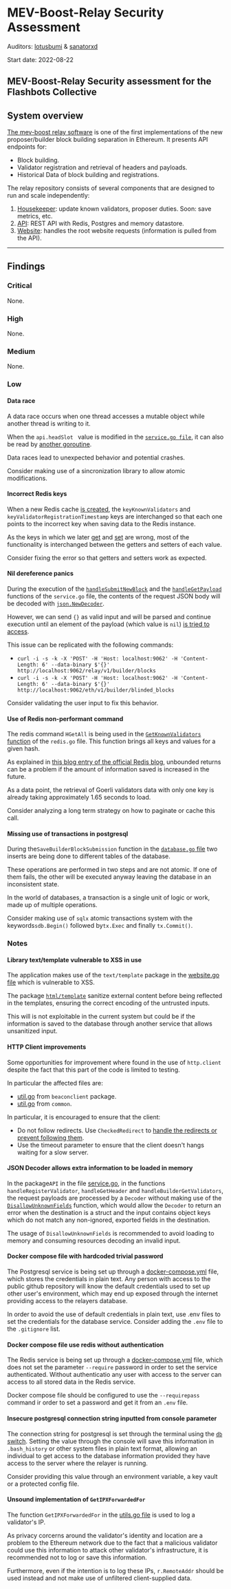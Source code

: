 # MEV-Boost-Relay Security Assessment

Auditors: [lotusbumi](https://github.com/lotusbumi) & [sanatorxd](https://github.com/sanatorxd)

Start date: 2022-08-22

MEV-Boost-Relay Security assessment for the Flashbots Collective
---

## System overview


[The mev-boost relay software](https://github.com/flashbots/mev-boost-relay) is one of the first implementations of the new proposer/builder block building separation in Ethereum. It presents API endpoints for:

* Block building.
* Validator registration and retrieval of headers and payloads.
* Historical Data of block building and registrations.


The relay repository consists of several components that are designed to run and scale independently:

1. [Housekeeper](https://github.com/flashbots/mev-boost-relay/tree/fdb359fa6b6a7f96d37fb1f8cabb02c3868f965f/services/housekeeper): update known validators, proposer duties. Soon: save metrics, etc.
2. [API](https://github.com/flashbots/mev-boost-relay/tree/fdb359fa6b6a7f96d37fb1f8cabb02c3868f965f/services/api): REST API with Redis, Postgres and memory datastore.
3. [Website](https://github.com/flashbots/mev-boost-relay/tree/fdb359fa6b6a7f96d37fb1f8cabb02c3868f965f/services/website): handles the root website requests (information is pulled from the API).

---

## Findings

### Critical

None.

### High

None.

### Medium

None.

### Low

#### Data race 

A data race occurs when one thread accesses a mutable object while another thread is writing to it.

When the `api.headSlot ` value is modified in the [`service.go file`]([api.headSlot](https://github.com/flashbots/mev-boost-relay/blob/fdb359fa6b6a7f96d37fb1f8cabb02c3868f965f/services/api/service.go#L382)), it can also be read by [another goroutine](https://github.com/flashbots/mev-boost-relay/blob/fdb359fa6b6a7f96d37fb1f8cabb02c3868f965f/services/api/service.go#L294).

Data races lead to unexpected behavior and potential crashes.

Consider making use of a sincronization library to allow atomic modifications.

#### Incorrect Redis keys

When a new Redis cache [is created](https://github.com/flashbots/mev-boost-relay/blob/fdb359fa6b6a7f96d37fb1f8cabb02c3868f965f/datastore/redis.go#L55-L75), the `keyKnownValidators` and `keyValidatorRegistrationTimestamp` keys are interchanged so that each one points to the incorrect key when saving data to the Redis instance.

As the keys in which we later [get](https://github.com/flashbots/mev-boost-relay/blob/fdb359fa6b6a7f96d37fb1f8cabb02c3868f965f/datastore/redis.go#L136) and [set](https://github.com/flashbots/mev-boost-relay/blob/fdb359fa6b6a7f96d37fb1f8cabb02c3868f965f/datastore/redis.go#L154) are wrong, most of the functionality is interchanged between the getters and setters of each value.

Consider fixing the error so that getters and setters work as expected.

#### Nil dereference panics

During the execution of the [`handleSubmitNewBlock`](https://github.com/flashbots/mev-boost-relay/blob/fdb359fa6b6a7f96d37fb1f8cabb02c3868f965f/services/api/service.go#L702) and the [`handleGetPayload`](https://github.com/flashbots/mev-boost-relay/blob/fdb359fa6b6a7f96d37fb1f8cabb02c3868f965f/services/api/service.go#L618) functions of the `service.go` file, the contents of the request JSON body will be decoded with [`json.NewDecoder`](https://pkg.go.dev/encoding/json#NewDecoder).

However, we can send `{}` as valid input and will be parsed and continue execution until an element of the payload (which value is `nil`) [is tried to access](https://github.com/flashbots/mev-boost-relay/blob/fdb359fa6b6a7f96d37fb1f8cabb02c3868f965f/services/api/service.go#L627).

This issue can be replicated with the following commands:

* `curl -i -s -k -X 'POST' -H 'Host: localhost:9062' -H 'Content-Length: 6' --data-binary $'{}' http://localhost:9062/relay/v1/builder/blocks`
* `curl -i -s -k -X 'POST' -H 'Host: localhost:9062' -H 'Content-Length: 6' --data-binary $'{}' http://localhost:9062/eth/v1/builder/blinded_blocks`

Consider validating the user input to fix this behavior.

#### Use of Redis non-performant command

The redis command `HGetAll` is being used in the [`GetKnownValidators` function](https://github.com/flashbots/mev-boost-relay/blob/fdb359fa6b6a7f96d37fb1f8cabb02c3868f965f/datastore/redis.go) of the `redis.go` file. This function brings all keys and values for a given hash. 

As explained in [this blog entry of the official Redis blog](https://redis.com/blog/7-redis-worst-practices/), unbounded returns can be a problem if the amount of information saved is increased in the future.

As a data point, the retrieval of Goerli validators data with only one key is already taking approximately 1.65 seconds to load.

Consider analyzing a long term strategy on how to paginate or cache this call.


#### Missing use of transactions in postgresql

During the`SaveBuilderBlockSubmission` function in the [`database.go`  file](https://github.com/flashbots/mev-boost-relay/blob/fdb359fa6b6a7f96d37fb1f8cabb02c3868f965f/database/database.go) two inserts are being done to different tables of the database.

These operations are performed in two steps and are not atomic. If one of them fails, the other will be executed anyway leaving the database in an inconsistent state.

In the world of databases, a transaction is a single unit of logic or work, made up of multiple operations.

Consider making use of `sqlx` atomic transactions system with the keywords`sdb.Begin()` followed by`tx.Exec` and finally `tx.Commit()`.

### Notes



#### Library text/template vulnerable to XSS in use

The application makes use of the `text/template` package in the [website.go file](https://github.com/flashbots/mev-boost-relay/blob/fdb359fa6b6a7f96d37fb1f8cabb02c3868f965f/services/website/website.go) which is vulnerable to XSS. 

The package [`html/template`](https://pkg.go.dev/html/template) sanitize external content before being reflected in the templates, ensuring the correct encoding of the untrusted inputs.

This will is not exploitable in the current system but could be if the information is saved to the database through another service that allows unsanitized input.

#### HTTP Client improvements

Some opportunities for improvement where found in the use of `http.client` despite the fact that this part of the code is limited to testing.

In particular the affected files are:

* [util.go](https://github.com/flashbots/mev-boost-relay/blob/fdb359fa6b6a7f96d37fb1f8cabb02c3868f965f/beaconclient/util.go) from `beaconclient` package.
* [util.go](https://github.com/flashbots/mev-boost-relay/blob/fdb359fa6b6a7f96d37fb1f8cabb02c3868f965f/common/utils.go) from `common`.

In particular, it is encouraged to ensure that the client:
 
 * Do not follow redirects. Use `CheckedRedirect` to [handle the redirects or prevent following them](https://blog.logrocket.com/configuring-the-go-http-client/). 
 * Use the timeout parameter to ensure that the client doesn't hangs waiting for a slow server.

#### JSON Decoder allows extra information to be loaded in memory

In the package`API` in the file [service.go](https://github.com/flashbots/mev-boost-relay/blob/fdb359fa6b6a7f96d37fb1f8cabb02c3868f965f/services/api/service.go), in the functions `handleRegisterValidator`, `handleGetHeader` and `handleBuilderGetValidators`, the request payloads are processed by a `Decoder` without making use of the [`DisallowUnknownFields`](https://pkg.go.dev/encoding/json#Decoder.DisallowUnknownFields) function, which would allow the `Decoder` to return an error when the destination is a struct and the input contains object keys which do not match any non-ignored, exported fields in the destination.

The usage of `DisallowUnknownFields` is recommended to avoid loading to memory and consuming resources decoding an invalid input.


#### Docker compose file with hardcoded trivial password

The Postgresql service is being set up through a [docker-compose.yml](https://github.com/flashbots/mev-boost-relay/blob/fdb359fa6b6a7f96d37fb1f8cabb02c3868f965f/docker-compose.yml) file, which stores the credentials in plain text.  Any person with access to the public github repository will know the default credentials used to set up other user's environment, which may end up exposed through the internet providing access to the relayers database.

In order to avoid the use of default credentials in plain text, use .env files to set the credentials for the database service. Consider adding the `.env` file to the `.gitignore` list.

#### Docker compose file use redis without authentication

The Redis service is being set up  through a [docker-compose.yml](https://github.com/flashbots/mev-boost-relay/blob/fdb359fa6b6a7f96d37fb1f8cabb02c3868f965f/docker-compose.yml) file, which does not set the  parameter `--require` password in order to set the service authenticated. Without authenticatio any user with access to the server can access to all stored data in the Redis service.

Docker compose file should be configured to use the `--requirepass` command ir order to set a password and get it from an `.env` file.

#### Insecure postgresql connection string inputted from console parameter

The connection string for postgresql is set through the terminal using the [`db` switch](https://github.com/flashbots/mev-boost-relay/blob/9d6b43c5a57fafe723959ffbe76b9745946f9b3a/cmd/api.go#L43). Setting the value through the console will save this information in `.bash_history` or other system files in plain text format, allowing an individual to get access to the database information provided they have access to the server where the relayer is running.

Consider providing this value through an environment variable, a key vault or a protected config file.

#### Unsound implementation of `GetIPXForwardedFor`

The function `GetIPXForwardedFor` in the [utils.go file](https://github.com/flashbots/mev-boost-relay/blob/main/common/utils.go) is used to log a validator's IP.

As privacy corcerns around the validator's identity and location are a problem to the Ethereum network due to the fact that a malicious validator could use this information to attack other validator's infrastructure, it is recommended not to log or save this information.

Furthermore, even if the intention is to log these IPs, `r.RemoteAddr` should be used instead and not make use of unfiltered client-supplied data.
